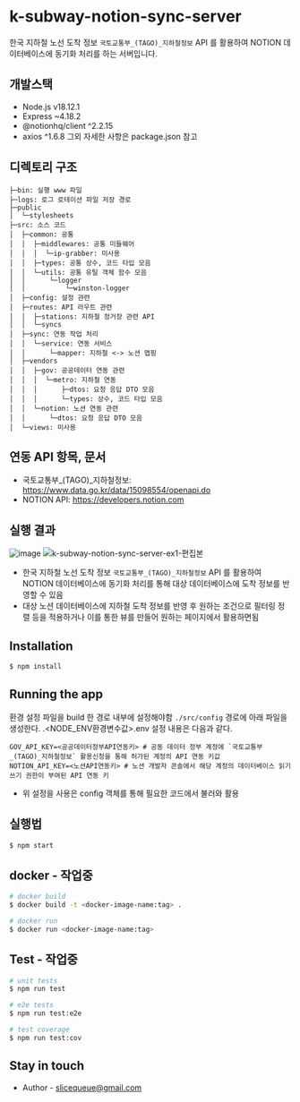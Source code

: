 # k-subway-notion-sync-server

한국 지하철 노선 도착 정보 `국토교통부_(TAGO)_지하철정보` API 를 활용하여 NOTION 데이터베이스에 동기화 처리를 하는 서버입니다.

## 개발스택
- Node.js v18.12.1 
- Express ~4.18.2
- @notionhq/client ^2.2.15
- axios ^1.6.8
그외 자세한 사항은 package.json 참고

## 디렉토리 구조
```
├─bin: 실행 www 파일
├─logs: 로그 로테이션 파일 저장 경로
├─public
│  └─stylesheets
├─src: 소스 코드
│  ├─common: 공통
│  │  ├─middlewares: 공통 미들웨어
│  │  │  └─ip-grabber: 미사용
│  │  ├─types: 공통 상수, 코드 타입 모음
│  │  └─utils: 공통 유틸 객체 함수 모음
│  │      └─logger
│  │          └─winston-logger
│  ├─config: 설정 관련
│  ├─routes: API 라우트 관련
│  │  ├─stations: 지하철 정거장 관련 API
│  │  └─syncs
│  ├─sync: 연동 작업 처리 
│  │  └─service: 연동 서비스
│  │      └─mapper: 지하철 <-> 노션 맵핑
│  ├─vendors
│  │  ├─gov: 공공데이터 연동 관련
│  │  │  └─metro: 지하철 연동
│  │  │      ├─dtos: 요청 응답 DTO 모음
│  │  │      └─types: 상수, 코드 타입 모음
│  │  └─notion: 노션 연동 관련
│  │      └─dtos: 요청 응답 DTO 모음
│  └─views: 미사용
```


## 연동 API 항목, 문서
  - 국토교통부_(TAGO)_지하철정보: https://www.data.go.kr/data/15098554/openapi.do
  - NOTION API: https://developers.notion.com

## 실행 결과
![image](https://github.com/slicequeue/k-subway-notion-sync-server/assets/75685750/f1da4a14-e5ce-45cd-ba43-8a93fcea13aa)
![k-subway-notion-sync-server-ex1-편집본](https://github.com/slicequeue/k-subway-notion-sync-server/assets/75685750/09eba6f9-a322-4bbb-bf26-9c1a76089c22)
- 한국 지하철 노선 도착 정보 `국토교통부_(TAGO)_지하철정보` API 를 활용하여 NOTION 데이터베이스에 동기화 처리를 통해 대상 데이터베이스에 도착 정보를 반영할 수 있음
- 대상 노션 데이터베이스에 지하철 도착 정보를 반영 후 원하는 조건으로 필터링 정렬 등을 적용하거나 이를 통한 뷰를 만들어 원하는 페이지에서 활용하면됨

## Installation

```bash
$ npm install
```

## Running the app

환경 설정 파일을 build 한 경로 내부에 설정해야함
`./src/config` 경로에 아래 파일을 생성한다.
.<NODE_ENV환경변수값>.env 
설정 내용은 다음과 같다.

```dotnetcli
GOV_API_KEY=<공공데이터정부API연동키> # 공동 데이터 정부 계정에 `국토교통부_(TAGO)_지하철정보` 활용신청을 통해 허가된 계정의 API 연동 키값
NOTION_API_KEY=<노션API연동키> # 노션 개발자 콘솔에서 해당 계정의 데이터베이스 읽기 쓰기 권한이 부여된 API 연동 키
```

- 위 설정을 사용은 config 객체를 통해 필요한 코드에서 불러와 활용
    
## 실행법

```bash
$ npm start
```

## docker - 작업중
```bash
# docker build
$ docker build -t <docker-image-name:tag> .

# docker run
$ docker run <docker-image-name:tag>
```

## Test - 작업중

```bash
# unit tests
$ npm run test

# e2e tests
$ npm run test:e2e

# test coverage
$ npm run test:cov
```

## Stay in touch
- Author - slicequeue@gmail.com
